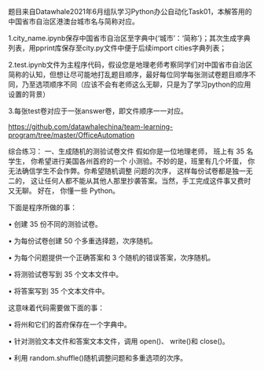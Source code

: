 题目来自Datawhale2021年6月组队学习Python办公自动化Task01，本解答用的中国省市自治区港澳台城市名与简称对应。

1.city_name.ipynb保存中国省市自治区至字典中{‘城市’：‘简称’}；其次生成字典列表，用pprint库保存至city.py文件中便于后续import cities字典列表；

2.test.ipynb文件为主程序代码，假设您是地理老师考察同学们对中国省市自治区简称的认知，但想让尽可能地打乱题目顺序，最好每位同学每张测试卷题目顺序不同，乃至选项顺序不同（应该不会有老师这么无聊，只是为了学习python的应用设置的背景）

3.每张test卷对应于一张answer卷，即文件顺序一一对应。

https://github.com/datawhalechina/team-learning-program/tree/master/OfficeAutomation

综合练习：
一、生成随机的测验试卷文件
假如你是一位地理老师， 班上有 35 名学生， 你希望进行美国各州首府的一个
小测验。不妙的是，班里有几个坏蛋， 你无法确信学生不会作弊。你希望随机调整
问题的次序， 这样每份试卷都是独一无二的， 这让任何人都不能从其他人那里抄袭答案。当然，手工完成这件事又费时又无聊。 好在， 你懂一些 Python。

下面是程序所做的事：

• 创建 35 份不同的测验试卷。

• 为每份试卷创建 50 个多重选择题，次序随机。

• 为每个问题提供一个正确答案和 3 个随机的错误答案，次序随机。

• 将测验试卷写到 35 个文本文件中。

• 将答案写到 35 个文本文件中。

这意味着代码需要做下面的事：

• 将州和它们的首府保存在一个字典中。

• 针对测验文本文件和答案文本文件，调用 open()、 write()和 close()。

• 利用 random.shuffle()随机调整问题和多重选项的次序。
